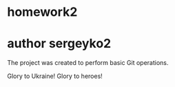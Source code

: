 # homework2

# author sergeyko2

The project was created to perform basic Git operations.

Glory to Ukraine! Glory to heroes!